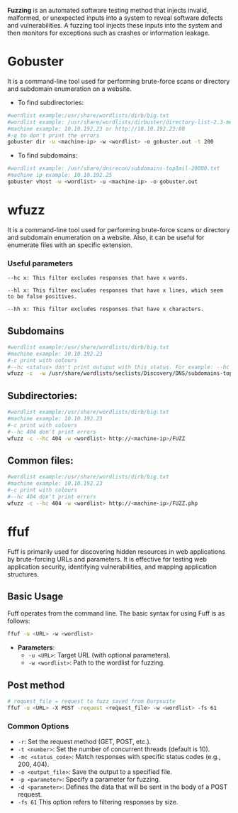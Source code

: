 **Fuzzing** is an automated software testing method that injects invalid, malformed, or unexpected inputs into a system to reveal software defects and vulnerabilities. A fuzzing tool injects these inputs into the system and then monitors for exceptions such as crashes or information leakage.
# Gobuster
It is a command-line tool used for performing brute-force scans or directory and subdomain enumeration on a website.
- To find subdirectories:
````bash
#wordlist example:/usr/share/wordlists/dirb/big.txt
#wordlist example: /usr/share/wordlists/dirbuster/directory-list-2.3-medium.txt
#machine example: 10.10.192.23 or http://10.10.192.23:80
#-q to don't print the errors
gobuster dir -u <machine-ip> -w <wordlist> -o gobuster.out -t 200
````

- To find subdomains:
```bash
#wordlist example: /usr/share/dnsrecon/subdomains-top1mil-20000.txt
#machine ip example: 10.10.192.25
gobuster vhost -w <wordlist> -u <machine-ip> -o gobuster.out
````

# wfuzz
It is a command-line tool used for performing brute-force scans or directory and subdomain enumeration on a website. Also, it can be useful for enumerate files with an specific extension.
### Useful parameters
`--hc x: This filter excludes responses that have x words.`

`--hl x: This filter excludes responses that have x lines, which seem to be false positives.`

`--hh x: This filter excludes responses that have x characters.`

## Subdomains
```bash
#wordlist example:/usr/share/wordlists/dirb/big.txt
#machine example: 10.10.192.23
#-c print with colours
#--hc <status> don't print outuput with this status. For example: --hc 404
wfuzz -c  -w /usr/share/wordlists/seclists/Discovery/DNS/subdomains-top1million-20000.txt  -u http://<machine-ip> -H "Host: FUZZ.<machine-ip>" -t 100
```


## Subdirectories:
```bash
#wordlist example:/usr/share/wordlists/dirb/big.txt
#machine example: 10.10.192.23
#-c print with colours
#--hc 404 don't print errors
wfuzz -c --hc 404 -w <wordlist> http://<machine-ip>/FUZZ
```

## Common files:
```bash
#wordlist example:/usr/share/wordlists/dirb/big.txt
#machine example: 10.10.192.23
#-c print with colours
#--hc 404 don't print errors
wfuzz -c --hc 404 -w <wordlist> http://<machine-ip>/FUZZ.php
```

# ffuf
Fuff is primarily used for discovering hidden resources in web applications by brute-forcing URLs and parameters. It is effective for testing web application security, identifying vulnerabilities, and mapping application structures.

## Basic Usage

Fuff operates from the command line. The basic syntax for using Fuff is as follows:
```bash
ffuf -u <URL> -w <wordlist>
```
- **Parameters**:
    - `-u <URL>`: Target URL (with optional parameters).
    - `-w <wordlist>`: Path to the wordlist for fuzzing.

## Post method

```bash
# request_file = request to fuzz saved from Burpsuite
ffuf -u <URL> -X POST -request <request_file> -w <wordlist> -fs 61
```

### Common Options

- `-r`: Set the request method (GET, POST, etc.).
- `-t <number>`: Set the number of concurrent threads (default is 10).
- `-mc <status_code>`: Match responses with specific status codes (e.g., 200, 404).
- `-o <output_file>`: Save the output to a specified file.
- `-p <parameter>`: Specify a parameter for fuzzing.
- `-d <parameter>`: Defines the data that will be sent in the body of a POST request.
- `-fs 61` This option refers to filtering responses by size.